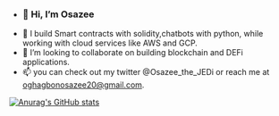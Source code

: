 - ### 👋 Hi, I’m Osazee 
- 👀 I build Smart contracts with solidity,chatbots with python, while working with cloud services like AWS and   GCP. 
- 💞️ I’m looking to collaborate on building blockchain and DEFi applications.  
- 📫 you can check out my twitter @Osazee_the_JEDi or reach me at oghagbonosazee20@gmail.com.

[![Anurag's GitHub stats](https://github-readme-stats.vercel.app/api?username=osazeejedi)](https://github.com/anuraghazra/github-readme-stats)
